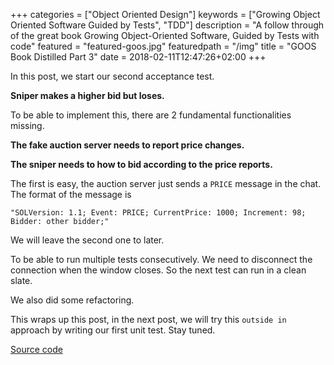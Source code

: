 +++
categories = ["Object Oriented Design"]
keywords = ["Growing Object Oriented Software Guided by Tests", "TDD"]
description = "A follow through of the great book Growing Object-Oriented Software, Guided by Tests with code"
featured = "featured-goos.jpg"
featuredpath = "/img"
title = "GOOS Book Distilled Part 3"
date = 2018-02-11T12:47:26+02:00
+++

In this post, we start our second acceptance test.

**Sniper makes a higher bid but loses.**

To be able to implement this, there are 2 fundamental functionalities missing.

**The fake auction server needs to report price changes.**

**The sniper needs to how to bid according to the price reports.**

The first is easy, the auction server just sends a `PRICE` message in the chat.
The format of the message is

`"SOLVersion: 1.1; Event: PRICE; CurrentPrice: 1000; Increment: 98; Bidder: other bidder;"`

We will leave the second one to later.

To be able to run multiple tests consecutively. We need to disconnect the connection when the window closes. So the next test can run in a clean slate.

We also did some refactoring.

This wraps up this post, in the next post, we will try this `outside in` approach by writing our first unit test. Stay tuned.

[Source code](https://github.com/lvguowei/GOOS/commit/8774deed5f73fd38706752d6035aca702bce4934)
